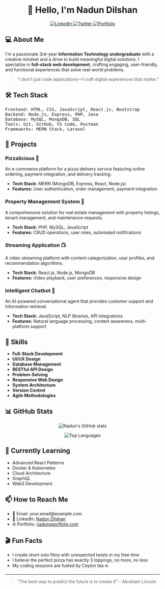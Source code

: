 <!-- GitHub Profile README.md with HTML formatting -->

<h1 align="center">👋 Hello, I'm Nadun Dilshan</h1>

<p align="center">
  <a href="your-linkedin-url">
    <img src="https://img.shields.io/badge/LinkedIn-Connect-blue" alt="LinkedIn" />
  </a>
  <a href="your-twitter-url">
    <img src="https://img.shields.io/badge/Twitter-Follow-1DA1F2" alt="Twitter" />
  </a>
  <a href="your-portfolio-url">
    <img src="https://img.shields.io/badge/Portfolio-Visit-green" alt="Portfolio" />
  </a>
</p>

<h2>💻 About Me</h2>

<p>
  I'm a passionate 3rd-year <strong>Information Technology undergraduate</strong> with a creative mindset and a drive to build meaningful digital solutions. I specialize in <strong>full-stack web development</strong>, crafting engaging, user-friendly, and functional experiences that solve real-world problems.
</p>

<blockquote>
  <p>"I don't just code applications—I craft digital experiences that matter."</p>
</blockquote>

<h2>🛠️ Tech Stack</h2>

<pre>
Frontend: HTML, CSS, JavaScript, React.js, Bootstrap
Backend: Node.js, Express, PHP, Java
Database: MySQL, MongoDB, SQL
Tools: Git, GitHub, VS Code, Postman
Frameworks: MERN Stack, Laravel
</pre>

<h2>🚀 Projects</h2>

<h3>Pizzalicious 🍕</h3>
<p>An e-commerce platform for a pizza delivery service featuring online ordering, payment integration, and delivery tracking.</p>
<ul>
  <li><strong>Tech Stack:</strong> MERN (MongoDB, Express, React, Node.js)</li>
  <li><strong>Features:</strong> User authentication, order management, payment integration</li>
</ul>

<h3>Property Management System 🏢</h3>
<p>A comprehensive solution for real estate management with property listings, tenant management, and maintenance requests.</p>
<ul>
  <li><strong>Tech Stack:</strong> PHP, MySQL, JavaScript</li>
  <li><strong>Features:</strong> CRUD operations, user roles, automated notifications</li>
</ul>

<h3>Streaming Application 📺</h3>
<p>A video streaming platform with content categorization, user profiles, and recommendation algorithms.</p>
<ul>
  <li><strong>Tech Stack:</strong> React.js, Node.js, MongoDB</li>
  <li><strong>Features:</strong> Video playback, user preferences, responsive design</li>
</ul>

<h3>Intelligent Chatbot 🤖</h3>
<p>An AI-powered conversational agent that provides customer support and information retrieval.</p>
<ul>
  <li><strong>Tech Stack:</strong> JavaScript, NLP libraries, API integrations</li>
  <li><strong>Features:</strong> Natural language processing, context awareness, multi-platform support</li>
</ul>

<h2>💪 Skills</h2>

<ul>
  <li><strong>Full-Stack Development</strong></li>
  <li><strong>UI/UX Design</strong></li>
  <li><strong>Database Management</strong></li>
  <li><strong>RESTful API Design</strong></li>
  <li><strong>Problem-Solving</strong></li>
  <li><strong>Responsive Web Design</strong></li>
  <li><strong>System Architecture</strong></li>
  <li><strong>Version Control</strong></li>
  <li><strong>Agile Methodologies</strong></li>
</ul>

<h2>📊 GitHub Stats</h2>

<p align="center">
  <img src="https://github-readme-stats.vercel.app/api?username=yourusername&show_icons=true&theme=radical" alt="Nadun's GitHub stats" />
</p>

<p align="center">
  <img src="https://github-readme-stats.vercel.app/api/top-langs/?username=yourusername&layout=compact&theme=radical" alt="Top Languages" />
</p>

<h2>🌱 Currently Learning</h2>

<ul>
  <li>Advanced React Patterns</li>
  <li>Docker & Kubernetes</li>
  <li>Cloud Architecture</li>
  <li>GraphQL</li>
  <li>Web3 Development</li>
</ul>

<h2>📫 How to Reach Me</h2>

<ul>
  <li>📧 Email: your.email@example.com</li>
  <li>🔗 LinkedIn: <a href="your-linkedin-url">Nadun Dilshan</a></li>
  <li>🌐 Portfolio: <a href="your-portfolio-url">nadunsportfolio.com</a></li>
</ul>

<h2>🎬 Fun Facts</h2>

<ul>
  <li>I create short solo films with unexpected twists in my free time</li>
  <li>I believe the perfect pizza has exactly 3 toppings, no more, no less</li>
  <li>My coding sessions are fueled by Ceylon tea ☕</li>
</ul>

<hr />

<blockquote>
  <p>"The best way to predict the future is to create it" - Abraham Lincoln</p>
</blockquote>
